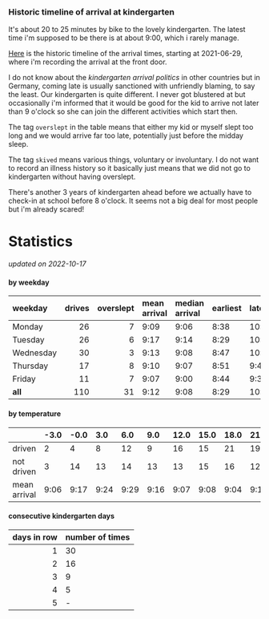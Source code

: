 ### Historic timeline of arrival at kindergarten

It's about 20 to 25 minutes by bike to the lovely kindergarten. 
The latest time i'm supposed to be there is at about 9:00, 
which i rarely manage. 

[Here](times.csv) is the historic timeline of the arrival times, starting
at 2021-06-29, where i'm recording the arrival at the front door.

I do not know about the *kindergarten arrival politics* in other
countries but in Germany, coming late is usually sanctioned 
with unfriendly blaming, to say the least. Our kindergarten is quite
different. I never got blustered at but occasionally i'm informed
that it would be good for the kid to arrive not later than 9 o'clock
so she can join the different activities which start then. 

The tag `overslept` in the table means that either my kid or myself
slept too long and we would arrive far too late, potentially just
before the midday sleep.

The tag `skived` means various things, voluntary or involuntary. I 
do not want to record an illness history so it basically just means
that we did not go to kindergarten without having overslept.

There's another 3 years of kindergarten ahead before we actually 
have to check-in at school before 8 o'clock. It seems not a big deal
for most people but i'm already scared!


# Statistics

*updated on 2022-10-17*

#### by weekday

| weekday   |   drives |   overslept | mean arrival   | median arrival   | earliest   | latest   |
|:----------|---------:|------------:|:---------------|:-----------------|:-----------|:---------|
| Monday    |       26 |           7 | 9:09           | 9:06             | 8:38       | 10:14    |
| Tuesday   |       26 |           6 | 9:17           | 9:14             | 8:29       | 10:15    |
| Wednesday |       30 |           3 | 9:13           | 9:08             | 8:47       | 10:06    |
| Thursday  |       17 |           8 | 9:10           | 9:07             | 8:51       | 9:40     |
| Friday    |       11 |           7 | 9:07           | 9:00             | 8:44       | 9:37     |
| **all**   |      110 |          31 | 9:12           | 9:08             | 8:29       | 10:15    |

#### by temperature

|              | -3.0   | -0.0   | 3.0   | 6.0   | 9.0   | 12.0   | 15.0   | 18.0   | 21.0   | 24.0   | 27.0   | 30.0   |
|:-------------|:-------|:-------|:------|:------|:------|:-------|:-------|:-------|:-------|:-------|:-------|:-------|
| driven       | 2      | 4      | 8     | 12    | 9     | 16     | 15     | 21     | 19     | 3      | 0      | 0      |
| not driven   | 3      | 14     | 13    | 14    | 13    | 13     | 15     | 16     | 12     | 8      | 2      | 2      |
| mean arrival | 9:06   | 9:17   | 9:24  | 9:29  | 9:16  | 9:07   | 9:08   | 9:04   | 9:10   | 9:15   | -      | -      |

#### consecutive kindergarten days

|   days in row | number of times   |
|--------------:|:------------------|
|             1 | 30                |
|             2 | 16                |
|             3 | 9                 |
|             4 | 5                 |
|             5 | -                 |

